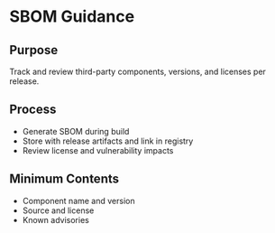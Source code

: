 # SBOM Guidance

## Purpose
Track and review third-party components, versions, and licenses per release.

## Process
- Generate SBOM during build
- Store with release artifacts and link in registry
- Review license and vulnerability impacts

## Minimum Contents
- Component name and version
- Source and license
- Known advisories

